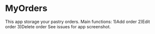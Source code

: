 # MyOrders
This app storage your pastry orders.
Main functions:
1)Add order
2)Edit order
3)Delete order
See issues for app screenshot.
